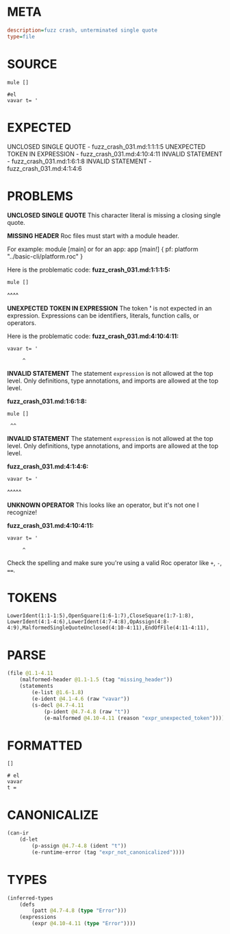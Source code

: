 # META
~~~ini
description=fuzz crash, unterminated single quote
type=file
~~~
# SOURCE
~~~roc
mule []

#el
vavar t= '
~~~
# EXPECTED
UNCLOSED SINGLE QUOTE - fuzz_crash_031.md:1:1:1:5
UNEXPECTED TOKEN IN EXPRESSION - fuzz_crash_031.md:4:10:4:11
INVALID STATEMENT - fuzz_crash_031.md:1:6:1:8
INVALID STATEMENT - fuzz_crash_031.md:4:1:4:6
# PROBLEMS
**UNCLOSED SINGLE QUOTE**
This character literal is missing a closing single quote.

**MISSING HEADER**
Roc files must start with a module header.

For example:
        module [main]
or for an app:
        app [main!] { pf: platform "../basic-cli/platform.roc" }

Here is the problematic code:
**fuzz_crash_031.md:1:1:1:5:**
```roc
mule []
```
^^^^


**UNEXPECTED TOKEN IN EXPRESSION**
The token **'** is not expected in an expression.
Expressions can be identifiers, literals, function calls, or operators.

Here is the problematic code:
**fuzz_crash_031.md:4:10:4:11:**
```roc
vavar t= '
```
         ^


**INVALID STATEMENT**
The statement `expression` is not allowed at the top level.
Only definitions, type annotations, and imports are allowed at the top level.

**fuzz_crash_031.md:1:6:1:8:**
```roc
mule []
```
     ^^


**INVALID STATEMENT**
The statement `expression` is not allowed at the top level.
Only definitions, type annotations, and imports are allowed at the top level.

**fuzz_crash_031.md:4:1:4:6:**
```roc
vavar t= '
```
^^^^^


**UNKNOWN OPERATOR**
This looks like an operator, but it's not one I recognize!

**fuzz_crash_031.md:4:10:4:11:**
```roc
vavar t= '
```
         ^

Check the spelling and make sure you're using a valid Roc operator like `+`, `-`, `==`.

# TOKENS
~~~zig
LowerIdent(1:1-1:5),OpenSquare(1:6-1:7),CloseSquare(1:7-1:8),
LowerIdent(4:1-4:6),LowerIdent(4:7-4:8),OpAssign(4:8-4:9),MalformedSingleQuoteUnclosed(4:10-4:11),EndOfFile(4:11-4:11),
~~~
# PARSE
~~~clojure
(file @1.1-4.11
	(malformed-header @1.1-1.5 (tag "missing_header"))
	(statements
		(e-list @1.6-1.8)
		(e-ident @4.1-4.6 (raw "vavar"))
		(s-decl @4.7-4.11
			(p-ident @4.7-4.8 (raw "t"))
			(e-malformed @4.10-4.11 (reason "expr_unexpected_token")))))
~~~
# FORMATTED
~~~roc
[]

# el
vavar
t = 
~~~
# CANONICALIZE
~~~clojure
(can-ir
	(d-let
		(p-assign @4.7-4.8 (ident "t"))
		(e-runtime-error (tag "expr_not_canonicalized"))))
~~~
# TYPES
~~~clojure
(inferred-types
	(defs
		(patt @4.7-4.8 (type "Error")))
	(expressions
		(expr @4.10-4.11 (type "Error"))))
~~~
